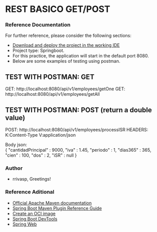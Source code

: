 # REST BASICO GET/POST

### Reference Documentation
For further reference, please consider the following sections:

* [Download and deploy the project in the working IDE](https://github.com/rriverdev/RestBasico.git)
* Project type: Springboot.
* For this practice, the application will start in the default port 8080.
* Below are some examples of testing using postman.


## TEST WITH POSTMAN: GET 

GET: http://localhost:8080/api/v1/employees/getOne
GET: http://localhost:8080/api/v1/employees/getAll

## TEST WITH POSTMAN: POST (return a double value)

POST: http://localhost:8080/api/v1/employees/processISR
HEADERS: 
    K:Content-Type V:application/json

Body json:    
 {
     "cantidadPrincipal" : 9000,
     "iva" : 1.45,
     "periodo" : 1,
     "dias365" : 365,
     "cien" : 100,
     "dos" : 2,
     "iSR" : null
 }

### Author
* rrivasp, Greetings!

### Reference Aditional

* [Official Apache Maven documentation](https://maven.apache.org/guides/index.html)
* [Spring Boot Maven Plugin Reference Guide](https://docs.spring.io/spring-boot/docs/2.4.5/maven-plugin/reference/html/)
* [Create an OCI image](https://docs.spring.io/spring-boot/docs/2.4.5/maven-plugin/reference/html/#build-image)
* [Spring Boot DevTools](https://docs.spring.io/spring-boot/docs/2.4.5/reference/htmlsingle/#using-boot-devtools)
* [Spring Web](https://docs.spring.io/spring-boot/docs/2.4.5/reference/htmlsingle/#boot-features-developing-web-applications)

